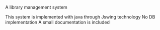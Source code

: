 A library management system

This system is implemented with java through Jswing technology
No DB implementation
A small documentation is included
